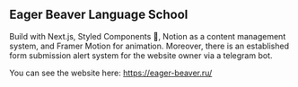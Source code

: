 ## Eager Beaver Language School 

Build with Next.js, Styled Components 💅, Notion as a content management system, and Framer Motion for animation.
Moreover, there is an established form submission alert system for the website owner via a telegram bot. 

You can see the website here:
https://eager-beaver.ru/
